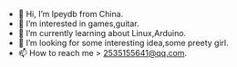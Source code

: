 - 👋 Hi, I’m lpeydb from China.
- 👀 I’m interested in games,guitar.
- 🌱 I’m currently learning about Linux,Arduino.
- 💞️ I’m looking for some interesting idea,some preety girl.
- 📫 How to reach me > 2535155641@qq.com.

<!---
lpeydb/lpeydb is a ✨ special ✨ repository because its `README.md` (this file) appears on your GitHub profile.
You can click the Preview link to take a look at your changes.
--->
